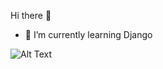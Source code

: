 Hi there 👋


- 🌱 I’m currently learning Django 


![Alt Text](https://tenor.com/view/chuunibyou-anime-kawaii-yes-gif-8215787)
